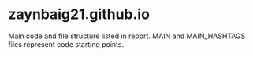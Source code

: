 # zaynbaig21.github.io

Main code and file structure listed in report. 
MAIN and MAIN_HASHTAGS files represent code starting points.
